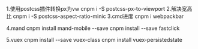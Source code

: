 1.使用postcss插件转换px为vw
cnpm i -S postcss-px-to-viewport
2.解决宽高比
cnpm i -S postcss-aspect-ratio-minic
3.cmd进度
cnpm i webpackbar

4.mand
cnpm install mand-mobile --save
cnpm install --save fastclick

5.vuex
cnpm install --save vuex-class
cnpm install vuex-persistedstate